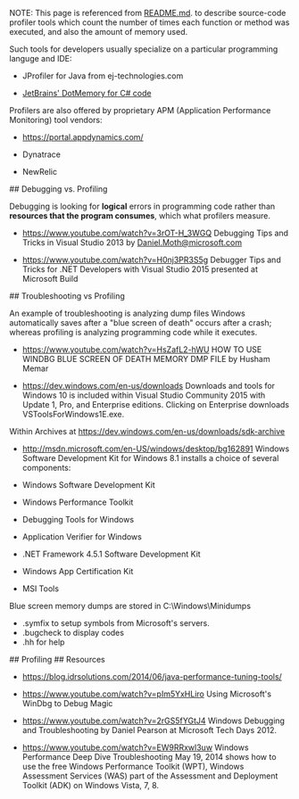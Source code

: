 NOTE: This page is referenced from <a href="README.md">README.md</a>.
to describe source-code profiler tools which count the number of times each function or method was executed,
and also the amount of memory used.

Such tools for developers usually specialize on a particular programming languge and IDE:

* JProfiler for Java from ej-technologies.com

* <a target="_blank" href="https://www.jetbrains.com/dotmemory/"> JetBrains' DotMemory for C# code</a>


Profilers are also offered by proprietary APM (Application Performance Monitoring) tool vendors:

 * https://portal.appdynamics.com/ 

 * Dynatrace

 * NewRelic

<a id="Debugging">
## Debugging vs. Profiling</a>

Debugging is looking for <strong>logical</strong> errors in programming code 
rather than <strong>resources that the program consumes</strong>, 
which what profilers measure.

 * https://www.youtube.com/watch?v=3rOT-H_3WGQ
   Debugging Tips and Tricks in Visual Studio 2013
   by Daniel.Moth@microsoft.com

 * https://www.youtube.com/watch?v=H0nj3PR3S5g
   Debugger Tips and Tricks for .NET Developers with Visual Studio 2015
   presented at Microsoft Build

<a id="Troubleshooting">
## Troubleshooting vs Profiling</a>

An example of troubleshooting is analyzing dump files Windows automatically saves after a "blue screen of death" occurs
after a crash; whereas profiling is analyzing programming code while it executes.

 * https://www.youtube.com/watch?v=HsZafL2-hWU
   HOW TO USE WINDBG BLUE SCREEN OF DEATH MEMORY DMP FILE
   by Husham Memar

 * https://dev.windows.com/en-us/downloads
   Downloads and tools for Windows 10
   is included within Visual Studio Community 2015 with Update 1, Pro, and Enterprise editions.
   Clicking on Enterprise downloads VSToolsForWindows1E.exe.

 Within Archives at https://dev.windows.com/en-us/downloads/sdk-archive
 
 *  http://msdn.microsoft.com/en-US/windows/desktop/bg162891
   Windows Software Development Kit for Windows 8.1
   installs a choice of several components:
 
   * Windows Software Development Kit
   * Windows Performance Toolkit
   * Debugging Tools for Windows
   * Application Verifier for Windows
   * .NET Framework 4.5.1 Software Development Kit
   * Windows App Certification Kit
   * MSI Tools

   Blue screen memory dumps are stored in C:\Windows\Minidumps

* .symfix to setup symbols from Microsoft's servers.
* .bugcheck to display codes
* .hh for help


<a id="Profiling">
## Profiling</a>



<a id="Resources">
## Resources</a>

 * https://blog.idrsolutions.com/2014/06/java-performance-tuning-tools/

 * https://www.youtube.com/watch?v=pIm5YxHLiro
   Using Microsoft's WinDbg to Debug Magic

 * https://www.youtube.com/watch?v=2rGS5fYGtJ4
   Windows Debugging and Troubleshooting
   by Daniel Pearson at Microsoft Tech Days 2012.

 * https://www.youtube.com/watch?v=EW9RRxwl3uw
   Windows Performance Deep Dive Troubleshooting
   May 19, 2014
   shows how to use the free Windows Performance Toolkit (WPT), Windows Assessment Services (WAS) part of the Assessment and Deployment Toolkit (ADK) on Windows Vista, 7, 8.


